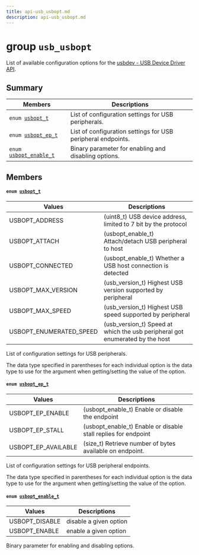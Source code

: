 ```yaml
---
title: api-usb_usbopt.md
description: api-usb_usbopt.md
---
```

# group `usb_usbopt` 

List of available configuration options for the [usbdev - USB Device Driver API](./doc/starlight-docs/src/content/docs/apidoc/api-undefined.md#group__drivers__periph__usbdev).

## Summary

 Members                        | Descriptions                                
--------------------------------|---------------------------------------------
`enum `[`usbopt_t`](#group__usb__usbopt_1ga17a44d2fafdcc150af3c3d4ec04fb7f7)            | List of configuration settings for USB peripherals.
`enum `[`usbopt_ep_t`](#group__usb__usbopt_1gaa4ab17169bd97bfcce86f3b3fd6d2670)            | List of configuration settings for USB peripheral endpoints.
`enum `[`usbopt_enable_t`](#group__usb__usbopt_1ga298e54047352a763ccfa579ebdc8500a)            | Binary parameter for enabling and disabling options.

## Members

#### `enum `[`usbopt_t`](#group__usb__usbopt_1ga17a44d2fafdcc150af3c3d4ec04fb7f7) 

 Values                         | Descriptions                                
--------------------------------|---------------------------------------------
USBOPT_ADDRESS            | (uint8_t) USB device address, limited to 7 bit by the protocol
USBOPT_ATTACH            | (usbopt_enable_t) Attach/detach USB peripheral to host
USBOPT_CONNECTED            | (usbopt_enable_t) Whether a USB host connection is detected
USBOPT_MAX_VERSION            | (usb_version_t) Highest USB version supported by peripheral
USBOPT_MAX_SPEED            | (usb_version_t) Highest USB speed supported by peripheral
USBOPT_ENUMERATED_SPEED            | (usb_version_t) Speed at which the usb peripheral got enumerated by the host

List of configuration settings for USB peripherals.

The data type specified in parentheses for each individual option is the data type to use for the argument when getting/setting the value of the option.

#### `enum `[`usbopt_ep_t`](#group__usb__usbopt_1gaa4ab17169bd97bfcce86f3b3fd6d2670) 

 Values                         | Descriptions                                
--------------------------------|---------------------------------------------
USBOPT_EP_ENABLE            | (usbopt_enable_t) Enable or disable the endpoint
USBOPT_EP_STALL            | (usbopt_enable_t) Enable or disable stall replies for endpoint
USBOPT_EP_AVAILABLE            | (size_t) Retrieve number of bytes available on endpoint.

List of configuration settings for USB peripheral endpoints.

The data type specified in parentheses for each individual option is the data type to use for the argument when getting/setting the value of the option.

#### `enum `[`usbopt_enable_t`](#group__usb__usbopt_1ga298e54047352a763ccfa579ebdc8500a) 

 Values                         | Descriptions                                
--------------------------------|---------------------------------------------
USBOPT_DISABLE            | disable a given option
USBOPT_ENABLE            | enable a given option

Binary parameter for enabling and disabling options.


